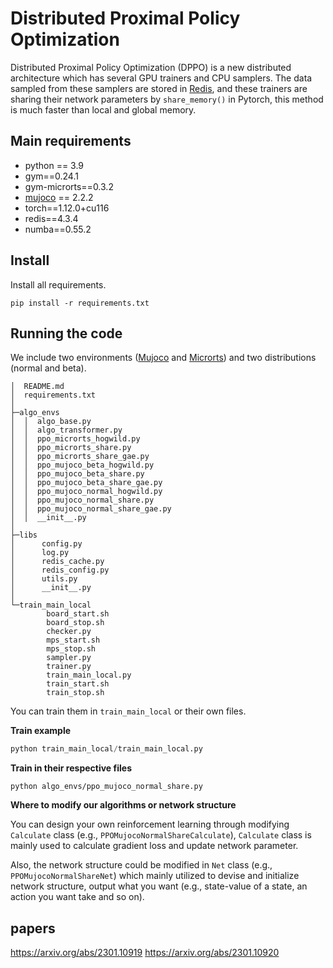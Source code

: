 # Distributed Proximal Policy Optimization

Distributed Proximal Policy Optimization (DPPO) is a new  distributed architecture which has several GPU trainers and CPU samplers. The data sampled from these samplers are stored in [Redis](https://redis.io/), and these trainers are sharing their network parameters by `share_memory()` in Pytorch, this method is much faster than local and global memory.

## Main requirements

- python == 3.9
- gym==0.24.1
- gym-microrts==0.3.2
- [mujoco](https://github.com/openai/mujoco-py) == 2.2.2
- torch==1.12.0+cu116
- redis==4.3.4
- numba==0.55.2

## Install

Install all requirements.

`pip install -r requirements.txt`

## Running the code

We include two environments ([Mujoco](https://mujoco.org/) and [Microrts](https://github.com/Farama-Foundation/MicroRTS)) and two distributions (normal and beta).

```
│  README.md
│  requirements.txt
│  
├─algo_envs
│  │  algo_base.py
│  │  algo_transformer.py
│  │  ppo_microrts_hogwild.py
│  │  ppo_microrts_share.py
│  │  ppo_microrts_share_gae.py
│  │  ppo_mujoco_beta_hogwild.py
│  │  ppo_mujoco_beta_share.py
│  │  ppo_mujoco_beta_share_gae.py
│  │  ppo_mujoco_normal_hogwild.py
│  │  ppo_mujoco_normal_share.py
│  │  ppo_mujoco_normal_share_gae.py
│  │  __init__.py
│          
├─libs  
│      config.py
│      log.py
│      redis_cache.py
│      redis_config.py
│      utils.py
│      __init__.py
│               
└─train_main_local
        board_start.sh
        board_stop.sh
        checker.py
        mps_start.sh
        mps_stop.sh
        sampler.py
        trainer.py
        train_main_local.py
        train_start.sh
        train_stop.sh
```

You can train them in `train_main_local` or their own files.

**Train example**

```python
python train_main_local/train_main_local.py
```

**Train in their respective files** 

```
python algo_envs/ppo_mujoco_normal_share.py
```

**Where to modify our algorithms or network structure**

You can design your own reinforcement learning through  modifying `Calculate` class (e.g., `PPOMujocoNormalShareCalculate`),  `Calculate` class is mainly used to calculate gradient loss and update network parameter.

Also, the network structure could be modified in `Net` class (e.g., `PPOMujocoNormalShareNet`) which mainly utilized to devise and initialize network structure, output what you want (e.g., state-value of a state, an action you want take and so on).

## papers
https://arxiv.org/abs/2301.10919
https://arxiv.org/abs/2301.10920


